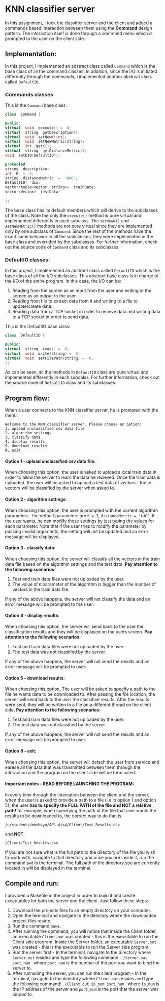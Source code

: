 # KNN classifier server
In this assignment, I took the classifier server and the client and added a commands based interaction between them using the **Command** design pattern. The interaction itself is done through a command menu which is prompted to the user on the client side.

## Implementation:
In this project, I implemented an abstract class called `Command` which is the base class of all the command classes.
In addition, since the I/O is initiated differently through the commands, I implemented another abstrcat class called `DefaultIO`.


### Commands classes
This is the `Command` base class:
```c++
class  Command {

public:
virtual  void  execute() =  0;
virtual  string  getDescription();
virtual  void  setNewK(int);
virtual  void  setNewMetric(string);
virtual  int  getK();
virtual  string  getDistanceMetric();
void  setDIO(DefaultIO*);

protected:
string  description;
int  K  =  5;
string  distanceMetric  =  "AUC";
DefaultIO*  dio;
vector<tuple<Vector, string>>  trainData;
vector<Vector>  testData;

};
```
The base class has its default members which will derive to the subclasses of the class. Note the only the `execute()` method is pure virtual and implemented differently in each subclass. The `setNewK()` and `setNewMetric()` methods are not pure virtual since they are implemented only by one subclass of `Command`. Since the rest of the methods have the exact same behavior in all the sublclasses, they were implemented in the base class and overrided by the subclasses. 
For further information, check out the source code of `Command` class and its subclasses.

### DefaultIO classes:
In this project, I implemented an abstract class called `DefaultIO`  which is the base class of all the I/O subclasses.
This abstract base class is in charge of the I/O of the entire program. In this case, the I/O can be:
1. Reading from the screen as an input from the user and writing to the screen as an output to the user.
2. Reading from file to extract data from it and writing to a file to update/create data.
3. Reading data from a TCP socket in order to recieve data and writing data to a TCP socket in order to send data.

This is the DefaultIO base class:
```c++
class  DefaultIO {

public:
virtual  string  read() =  0;
virtual  void  write(string) =  0;
virtual  void  setFilePath(string) =  0;
};
```
As can be seen, all the methods in `DefaultIO` class are pure virtual and implemented differently in each subcalss. For further information, check out the source code of `DefaultIO` class and its subclasses.

## Program flow:
When a user connects to the KNN classifier server, he is prompted with the menu:
```
Welcome to the KNN classifier server. Please choose an option:
1. upload unclassified csv data file
2. algorithm settings
3. classify data
4. display results
5. download results
8. exit
```
#### Option 1 - upload unclassified csv data file:
When choosing this option, the user is asked to upload a local train data in order to allow the server to learn the data he recieved. Once the train data is uploaded, the user will be asked to upload a test data of vectors - these vectors will be classified by the server when asked to.

#### Option 2 - algorithm settings:
When choosing this option, the user is prompted with the current algorithm parameters. The default parameters are `K = 5`, `distanceMetric = "AUC"`. If the user wants, he can modify these settings by just typing the values for each parameter. Note that if the user tries to modify the parameter by passing invalid arguments, the setting will not be updated and an error message will be displayed.

#### Option 3 - classify data:
When choosing this option, the server will classify all the vectors in the train data file based on the algorithm settings and the test data. **Pay attention to the following scenarios**:
1. Test and train data files were not uploaded by the user.
2. The value of `K` parameter of the algorithm is bigger than the number of vectors in the train data file.

If any of the above happens, the server will not classify the data and an error message will be prompted to the user.

#### Option 4 - display results:
When choosing this option, the server will send back to the user the classification results and they will be displayed on the users screen. **Pay attention to the following scenarios**:
1. Test and train data files were not uploaded by the user.
2. The test data was not classified by the server.

If any of the above happens, the server will not send the results and an error message will be prompted to user.

#### Option 5 - download results:
When choosing this option, The user will be asked to specify a path to the file he wants data to be downloaded to. After passing the file location, the server will send back to the user the classified results. After the results were sent, they will be written to a file on a different thread on the client side. **Pay attention to the following scenarios**:
1.  Test and train data files were not uploaded by the user.
2. The test data was not classified by the server.

If any of the above happens, the server will not send the results and an error message will be prompted to user.

#### Option 8 - exit:
When choosing this option, the server will detach the user from service and earese all the data that was transmitted between them through the interaction and the program on the client side will be terminated.

#### Important notes - READ BEFORE LAUNCHING THE PROGRAM:
In every time through the intercation between the client and the server, when the user is asked to provide a path to a file (i.e in option 1 and option 5), the user **has to specify the FULL PATH of the file and NOT a relative path!**
for example, when specifying the path of the file that user wants the results to be downloaded to, the correct way to do that is:
```
/u/students/moshaya/AP1-Ass4/Client/Test_Results.csv
```
and **NOT**:
```
/Client/Test_Results.csv
```
If you are not sure what is the full path to the directory of the file you wish to work with, navigate to that directory and once you are inside it, run the command `pwd` in the terminal. The full path of the directory you are currently located in will be displayed in the terminal.

## Compile and run:
I provided a Makefile in the project in order to build it and create executables for both the server and the client. Just follow these steps:
1. Download the projects files to an empty directory on your computer.
2. Open the terminal and navigate to the directory where the downloaded project files reside.
3. Run the command `make`.
4. After running the command, you will notice that inside the Client folder, an executable `Client.out` was created - this is the executable to run the Client side program. Inside the Server folder, an executable `Server.out` was created - this is the executable to run the Server side program.
5. Run the server first - In the terminal, navigate to the directory where `Server.out` resides and type the following command: 
```./Server.out port_num ``` 
where `port_num` is the number of the port you want to bind the server to.
7. After runnuning the server, you can run the client program - In the terminal, navigate to the directory where `Client.out` resides and type the following command:
```./Client.out ip_num port_num ```
where `ip_num` is the IP address of the server and `port_num` is the port that the server was binded to.
